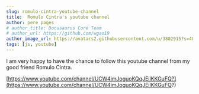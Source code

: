 ```yaml
---
slug: romulo-cintra-youtube-channel
title:  Romulo Cintra's youtube channel
author: pere pages
# author_title: Docusaurus Core Team
# author_url: https://github.com/wgao19
author_image_url: https://avatars2.githubusercontent.com/u/3802915?s=400&v=4
tags: [js, youtube]
---
```


I am very happy to have the chance to follow this youtube channel from my good friend Romulo Cintra.

[https://www.youtube.com/channel/UCW4imJoguoKQqJEilKKGuFQ?](https://www.youtube.com/channel/UCW4imJoguoKQqJEilKKGuFQ?)